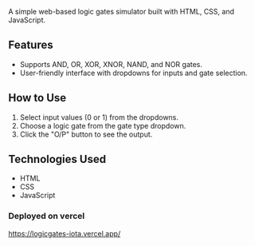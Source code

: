 A simple web-based logic gates simulator built with HTML, CSS, and JavaScript.

## Features
- Supports AND, OR, XOR, XNOR, NAND, and NOR gates.
- User-friendly interface with dropdowns for inputs and gate selection.

## How to Use
1. Select input values (0 or 1) from the dropdowns.
2. Choose a logic gate from the gate type dropdown.
3. Click the "O/P" button to see the output.

## Technologies Used
- HTML
- CSS
- JavaScript
### Deployed on vercel
https://logicgates-iota.vercel.app/
